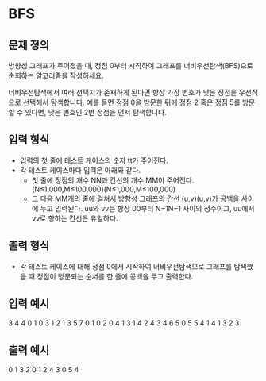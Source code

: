 # BFS

## 문제 정의

방향성 그래프가 주어졌을 때, 정점 0부터 시작하여 그래프를 너비우선탐색(BFS)으로 순회하는 알고리즘을 작성하세요.

너비우선탐색에서 여러 선택지가 존재하게 된다면 항상 가장 번호가 낮은 정점을 우선적으로 선택해서 탐색합니다. 예를 들면 정점 0을 방문한 뒤에 정점 2 혹은 정점 5를 방문할 수 있다면, 낮은 번호인 2번 정점을 먼저 탐색합니다.

## 입력 형식

- 입력의 첫 줄에 테스트 케이스의 숫자 tt가 주어진다.
- 각 테스트 케이스마다 입력은 아래와 같다.
  - 첫 줄에 정점의 개수 NN과 간선의 개수 MM이 주어진다. (N≤1,000,M≤100,000)(N≤1,000,M≤100,000)
  - 그 다음 MM개의 줄에 걸쳐서 방향성 그래프의 간선 (u,v)(u,v)가 공백을 사이에 두고 입력된다. uu와 vv는 항상 00부터 N−1N−1 사이의 정수이고, uu에서 vv로 향하는 간선은 유일하다.

## 출력 형식

- 각 테스트 케이스에 대해 정점 0에서 시작하여 너비우선탐색으로 그래프를 탐색했을 때 정점이 방문되는 순서를 한 줄에 공백을 두고 출력한다.

## 입력 예시

3
4 4
0 1
0 3
1 2
1 3
5 7
0 1
0 2
0 4
1 3
1 4
2 4
3 4
6 5
0 5
5 4
1 4
1 3
2 3

## 출력 예시

0 1 3 2
0 1 2 4 3
0 5 4